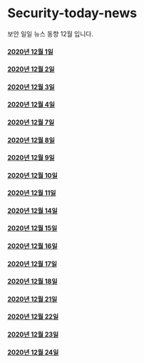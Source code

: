 # Security-today-news
보안 일일 뉴스 동향 12월 입니다.  


#### [2020년 12월 1일](https://github.com/black9/Security-today-news/blob/main/2020.12/201201-SecNews.md)  
  
#### [2020년 12월 2일](https://github.com/black9/Security-today-news/blob/main/2020.12/201202-SecNews.md)  
  
#### [2020년 12월 3일](https://github.com/black9/Security-today-news/blob/main/2020.12/201203-SecNews.md)  
  
#### [2020년 12월 4일](https://github.com/black9/Security-today-news/blob/main/2020.12/201204-SecNews.md)  
  
#### [2020년 12월 7일](https://github.com/black9/Security-today-news/blob/main/2020.12/201207-SecNews.md)  
  
#### [2020년 12월 8일](https://github.com/black9/Security-today-news/blob/main/2020.12/201206-SecNews.md)  
  
#### [2020년 12월 9일](https://github.com/black9/Security-today-news/blob/main/2020.12/201209-SecNews.md)  
  
#### [2020년 12월 10일](https://github.com/black9/Security-today-news/blob/main/2020.12/201210-SecNews.md)  
  
#### [2020년 12월 11일](https://github.com/black9/Security-today-news/blob/main/2020.12/201211-SecNews.md)  
  
#### [2020년 12월 14일](https://github.com/black9/Security-today-news/blob/main/2020.12/201214-SecNews.md)

#### [2020년 12월 15일](https://github.com/black9/Security-today-news/blob/main/2020.12/201215-SecNews.md)

#### [2020년 12월 16일](https://github.com/black9/Security-today-news/blob/main/2020.12/201216-SecNews.md)

#### [2020년 12월 17일](https://github.com/black9/Security-today-news/blob/main/2020.12/201217-SecNews.md)

#### [2020년 12월 18일](https://github.com/black9/Security-today-news/blob/main/2020.12/201218-SecNews.md)

#### [2020년 12월 21일](https://github.com/black9/Security-today-news/blob/main/2020.12/201221-SecNews.md) 
 
#### [2020년 12월 22일](https://github.com/black9/Security-today-news/blob/main/2020.12/201222-SecNews.md)  
  

#### [2020년 12월 23일](https://github.com/black9/Security-today-news/blob/main/2020.12/201223-SecNews.md)  

#### [2020년 12월 24일](https://github.com/black9/Security-today-news/blob/main/2020.12/201224-SecNews.md)  